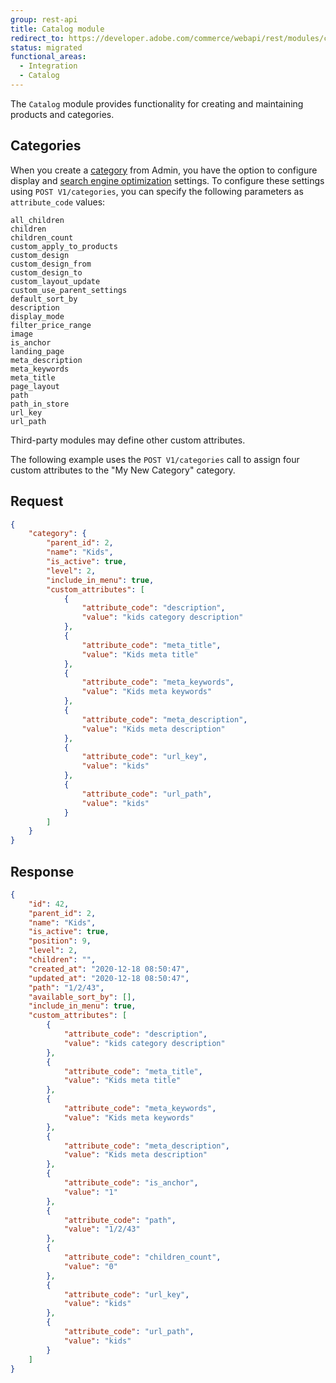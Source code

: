 ```yaml
---
group: rest-api
title: Catalog module
redirect_to: https://developer.adobe.com/commerce/webapi/rest/modules/catalog/
status: migrated
functional_areas:
  - Integration
  - Catalog
---
```


The `Catalog` module provides functionality for creating and maintaining products and categories.

## Categories

When you create a [category](https://glossary.magento.com/category) from Admin, you have the option to configure display and [search engine optimization](https://glossary.magento.com/search-engine-optimization) settings. To configure these settings using `POST V1/categories`, you can specify the following parameters as `attribute_code` values:

```text
all_children
children
children_count
custom_apply_to_products
custom_design
custom_design_from
custom_design_to
custom_layout_update
custom_use_parent_settings
default_sort_by
description
display_mode
filter_price_range
image
is_anchor
landing_page
meta_description
meta_keywords
meta_title
page_layout
path
path_in_store
url_key
url_path
```

Third-party modules may define other custom attributes.

The following example uses the `POST V1/categories` call to assign four custom attributes to the "My New Category" category.

## Request

```json
{
    "category": {
        "parent_id": 2,
        "name": "Kids",
        "is_active": true,
        "level": 2,
        "include_in_menu": true,
        "custom_attributes": [
            {
                "attribute_code": "description",
                "value": "kids category description"
            },
            {
                "attribute_code": "meta_title",
                "value": "Kids meta title"
            },
            {
                "attribute_code": "meta_keywords",
                "value": "Kids meta keywords"
            },
            {
                "attribute_code": "meta_description",
                "value": "Kids meta description"
            },
            {
                "attribute_code": "url_key",
                "value": "kids"
            },
            {
                "attribute_code": "url_path",
                "value": "kids"
            }
        ]
    }
}
```

## Response

```json
{
    "id": 42,
    "parent_id": 2,
    "name": "Kids",
    "is_active": true,
    "position": 9,
    "level": 2,
    "children": "",
    "created_at": "2020-12-18 08:50:47",
    "updated_at": "2020-12-18 08:50:47",
    "path": "1/2/43",
    "available_sort_by": [],
    "include_in_menu": true,
    "custom_attributes": [
        {
            "attribute_code": "description",
            "value": "kids category description"
        },
        {
            "attribute_code": "meta_title",
            "value": "Kids meta title"
        },
        {
            "attribute_code": "meta_keywords",
            "value": "Kids meta keywords"
        },
        {
            "attribute_code": "meta_description",
            "value": "Kids meta description"
        },
        {
            "attribute_code": "is_anchor",
            "value": "1"
        },
        {
            "attribute_code": "path",
            "value": "1/2/43"
        },
        {
            "attribute_code": "children_count",
            "value": "0"
        },
        {
            "attribute_code": "url_key",
            "value": "kids"
        },
        {
            "attribute_code": "url_path",
            "value": "kids"
        }
    ]
}
```
